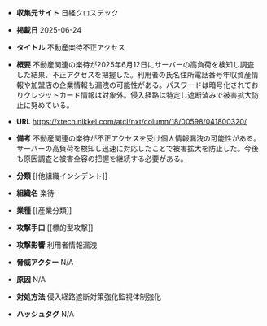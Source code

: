 - **収集元サイト**
日経クロステック

- **掲載日**
2025-06-24

- **タイトル**
不動産楽待不正アクセス

- **概要**
不動産関連の楽待が2025年6月12日にサーバーの高負荷を検知し調査した結果、不正アクセスを把握した。利用者の氏名住所電話番号年収資産情報や加盟店の企業情報も漏洩の可能性がある。パスワードは暗号化されておりクレジットカード情報は対象外。侵入経路は特定し遮断済みで被害拡大防止に努めている。

- **URL**
https://xtech.nikkei.com/atcl/nxt/column/18/00598/041800320/

- **備考**
不動産関連の楽待が不正アクセスを受け個人情報漏洩の可能性がある。サーバーの高負荷を検知し迅速に対応したことで被害拡大を防止した。今後も原因調査と被害全容の把握を継続する必要がある。

- **分類**
[[他組織インシデント]]

- **組織名**
楽待

- **業種**
[[産業分類]]

- **攻撃手口**
[[標的型攻撃]]

- **攻撃影響**
利用者情報漏洩

- **脅威アクター**
N/A

- **原因**
N/A

- **対処方法**
侵入経路遮断対策強化監視体制強化

- **ハッシュタグ**
N/A
